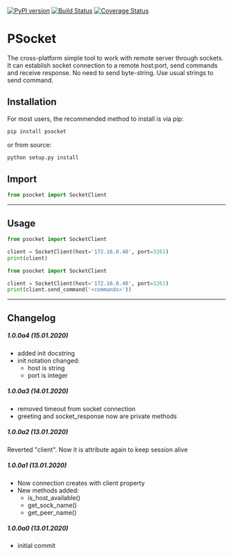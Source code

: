 [![PyPI version](https://badge.fury.io/py/psocket.svg)](https://badge.fury.io/py/psocket)
[![Build Status](https://travis-ci.org/c-pher/PSocket.svg?branch=master)](https://travis-ci.org/c-pher/PSocket)
[![Coverage Status](https://coveralls.io/repos/github/c-pher/PSocket/badge.svg?branch=master)](https://coveralls.io/github/c-pher/PSocket?branch=master)


# PSocket
The cross-platform simple tool to work with remote server through sockets. 
It can establish socket connection to a remote host:port, send commands and receive response.
No need to send byte-string. Use usual strings to send command.

## Installation
For most users, the recommended method to install is via pip:
```cmd
pip install psocket
```

or from source:

```cmd
python setup.py install
```

## Import
```python
from psocket import SocketClient
```
---
## Usage
```python
from psocket import SocketClient

client = SocketClient(host='172.16.0.48', port=3261)
print(client)
```
```python
from psocket import SocketClient

client = SocketClient(host='172.16.0.48', port=3261)
print(client.send_command('<commands>'))
```

---

## Changelog
##### 1.0.0a4 (15.01.2020)
- added init docstring
- init notation changed:
    - host is string
    - port is integer

##### 1.0.0a3 (14.01.2020)
- removed timeout from socket connection
- greeting and socket_response now are private methods

##### 1.0.0a2 (13.01.2020)
Reverted "client". Now it is attribute again to keep session alive 

##### 1.0.0a1 (13.01.2020)
- Now connection creates with client property
- New methods added:
    - is_host_available() 
    - get_sock_name()
    - get_peer_name()

##### 1.0.0a0 (13.01.2020)
- initial commit
